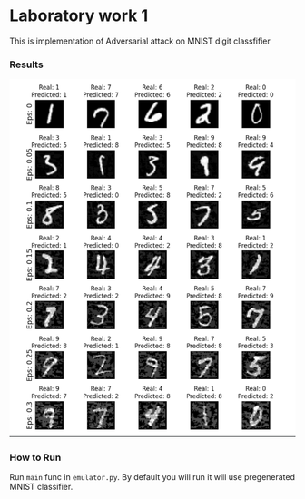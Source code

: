 # Laboratory work 1

This is implementation of Adversarial attack on MNIST digit classfifier
### Results
![Results](results.png)

### How to Run
Run `main` func in `emulator.py`. By default you will run it will use pregenerated MNIST classifier.
  